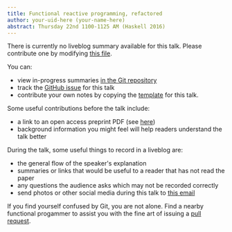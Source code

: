 ```yaml
---
title: Functional reactive programming, refactored
author: your-uid-here (your-name-here)
abstract: Thursday 22nd 1100-1125 AM (Haskell 2016)
---
```


There is currently no liveblog summary available for this talk. Please contribute one by modifying [this file](https://github.com/ocamllabs/icfp2016-blog/blob/master/Haskell/functional-reactive-programmin.md).

You can:
* view in-progress summaries [in the Git repository](https://github.com/ocamllabs/icfp2016-blog/tree/master/Haskell/functional-reactive-programmin/)
* track the [GitHub issue](https://github.com/ocamllabs/icfp2016-blog/issues/102) for this talk
* contribute your own notes by copying the [template](functional-reactive-programmin/template.md) for this talk.

Some useful contributions before the talk include:
* a link to an open access preprint PDF (see [here](https://github.com/gasche/icfp2016-papers))
* background information you might feel will help readers understand the talk better

During the talk, some useful things to record in a liveblog are:
* the general flow of the speaker's explanation
* summaries or links that would be useful to a reader that has not read the paper
* any questions the audience asks which may not be recorded correctly
* send photos or other social media during this talk to [this email](mailto:icfp16.photos@gmail.com?subject=Haskell:functional-reactive-programmin)

If you find yourself confused by Git, you are not alone. Find a nearby functional progammer
to assist you with the fine art of issuing a [pull request](https://help.github.com/articles/about-pull-requests/).

